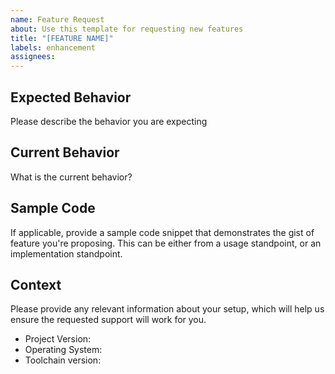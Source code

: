 ```yaml
---
name: Feature Request
about: Use this template for requesting new features
title: "[FEATURE NAME]"
labels: enhancement
assignees:
---
```


## Expected Behavior

Please describe the behavior you are expecting

## Current Behavior

What is the current behavior?

## Sample Code

If applicable, provide a sample code snippet that demonstrates the gist of feature you're proposing. This can be either from a usage standpoint, or an implementation standpoint.

## Context

Please provide any relevant information about your setup, which will help us ensure the requested support will work for you.

- Project Version:
- Operating System:
- Toolchain version:
